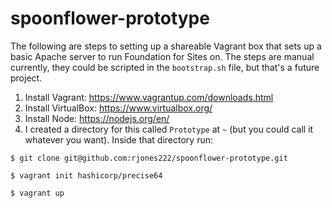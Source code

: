 # spoonflower-prototype

The following are steps to setting up a shareable Vagrant box that sets up a basic Apache server to run Foundation for Sites on. The steps are manual currently, they could be scripted in the `bootstrap.sh` file, but that's a future project.

1. Install Vagrant: https://www.vagrantup.com/downloads.html
2. Install VirtualBox: https://www.virtualbox.org/
3. Install Node: https://nodejs.org/en/
4. I created a directory for this called `Prototype` at `~` (but you could call it whatever you want). Inside that directory run:

`$ git clone git@github.com:rjones222/spoonflower-prototype.git`

`$ vagrant init hashicorp/precise64`

`$ vagrant up`

